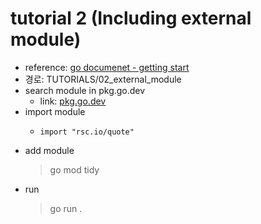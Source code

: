 # tutorial 2 (Including external module)

- reference: [go documenet - getting start](https://go.dev/doc/tutorial/getting-started)
- 경로: TUTORIALS/02_external_module
- search module in pkg.go.dev
  - link: [pkg.go.dev](https://pkg.go.dev/)
- import module
  - <p><code>import "rsc.io/quote"</code></p>
- add module
  > go mod tidy
- run
  > go run .
